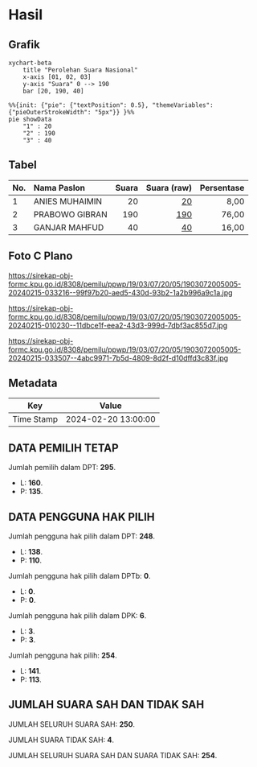 # Hasil

## Grafik

```mermaid
xychart-beta
    title "Perolehan Suara Nasional"
    x-axis [01, 02, 03]
    y-axis "Suara" 0 --> 190
    bar [20, 190, 40]
```

```mermaid
%%{init: {"pie": {"textPosition": 0.5}, "themeVariables": {"pieOuterStrokeWidth": "5px"}} }%%
pie showData
    "1" : 20
    "2" : 190
    "3" : 40
```

## Tabel

| No. | Nama Paslon    | Suara | Suara (raw) | Persentase |
|:--- |:-------------- | -----:| -----------:| ----------:|
| 1   | ANIES MUHAIMIN | 20    | [20][p-1]   | 8,00       |
| 2   | PRABOWO GIBRAN | 190   | [190][p-2]  | 76,00      |
| 3   | GANJAR MAHFUD  | 40    | [40][p-3]   | 16,00      |


[p-1]: https://github.com/gigit-pemilu/pemilu-2024/blob/main/pilpres/hitung-suara/sub/19-kepulauan-bangka-belitung/sub/03-bangka-selatan/sub/07-pulau-besar/sub/2005-fajar-indah/sub/005-tps/sub/paslon-1.txt
[p-2]: https://github.com/gigit-pemilu/pemilu-2024/blob/main/pilpres/hitung-suara/sub/19-kepulauan-bangka-belitung/sub/03-bangka-selatan/sub/07-pulau-besar/sub/2005-fajar-indah/sub/005-tps/sub/paslon-2.txt
[p-3]: https://github.com/gigit-pemilu/pemilu-2024/blob/main/pilpres/hitung-suara/sub/19-kepulauan-bangka-belitung/sub/03-bangka-selatan/sub/07-pulau-besar/sub/2005-fajar-indah/sub/005-tps/sub/paslon-3.txt

## Foto C Plano

https://sirekap-obj-formc.kpu.go.id/8308/pemilu/ppwp/19/03/07/20/05/1903072005005-20240215-033216--99f97b20-aed5-430d-93b2-1a2b996a9c1a.jpg

https://sirekap-obj-formc.kpu.go.id/8308/pemilu/ppwp/19/03/07/20/05/1903072005005-20240215-010230--11dbce1f-eea2-43d3-999d-7dbf3ac855d7.jpg

https://sirekap-obj-formc.kpu.go.id/8308/pemilu/ppwp/19/03/07/20/05/1903072005005-20240215-033507--4abc9971-7b5d-4809-8d2f-d10dffd3c83f.jpg


## Metadata

| Key        | Value               |
| ---------- | ------------------- |
| Time Stamp | 2024-02-20 13:00:00 |


## DATA PEMILIH TETAP

Jumlah pemilih dalam DPT: **295**.
 * L: **160**.
 * P: **135**.

## DATA PENGGUNA HAK PILIH

Jumlah pengguna hak pilih dalam DPT: **248**.
 * L: **138**.
 * P: **110**.

Jumlah pengguna hak pilih dalam DPTb: **0**.
 * L: **0**.
 * P: **0**.

Jumlah pengguna hak pilih dalam DPK: **6**.
 * L: **3**.
 * P: **3**.

Jumlah pengguna hak pilih: **254**.
 * L: **141**.
 * P: **113**.

## JUMLAH SUARA SAH DAN TIDAK SAH

JUMLAH SELURUH SUARA SAH: **250**.

JUMLAH SUARA TIDAK SAH: **4**.

JUMLAH SELURUH SUARA SAH DAN SUARA TIDAK SAH: **254**.


